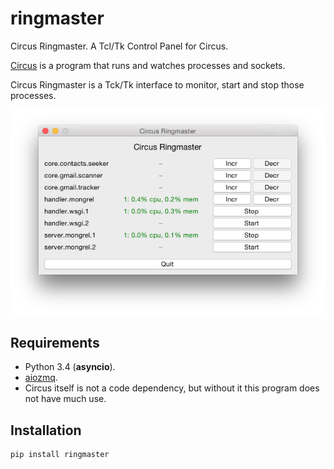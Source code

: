 # ringmaster

Circus Ringmaster. A Tcl/Tk Control Panel for Circus.

[Circus](http://github.com/circus-tent/circus) is a program that runs and
watches processes and sockets.

Circus Ringmaster is a Tck/Tk interface to monitor, start and stop those processes.

![Ringmaster in action](in_action.png)

## Requirements

* Python 3.4 (**asyncio**).
* [aiozmq](https://github.com/aio-libs/aiozmq).
* Circus itself is not a code dependency, but without it this program does not have much use.

## Installation

    pip install ringmaster
